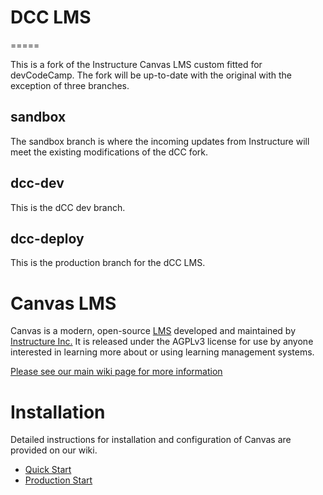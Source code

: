 # DCC LMS
=====

This is a fork of the Instructure Canvas LMS custom fitted for devCodeCamp. The fork will be up-to-date with the original with the exception of three branches.

## sandbox
The sandbox branch is where the incoming updates from Instructure will meet the existing modifications of the dCC fork.

## dcc-dev
This is the dCC dev branch.

## dcc-deploy
This is the production branch for the dCC LMS.

Canvas LMS
======

Canvas is a modern, open-source [LMS](https://en.wikipedia.org/wiki/Learning_management_system)
developed and maintained by [Instructure Inc.](https://www.instructure.com/) It is released under the
AGPLv3 license for use by anyone interested in learning more about or using
learning management systems.

[Please see our main wiki page for more information](http://github.com/instructure/canvas-lms/wiki)

Installation
=======

Detailed instructions for installation and configuration of Canvas are provided
on our wiki.

 * [Quick Start](http://github.com/instructure/canvas-lms/wiki/Quick-Start)
 * [Production Start](http://github.com/instructure/canvas-lms/wiki/Production-Start)
